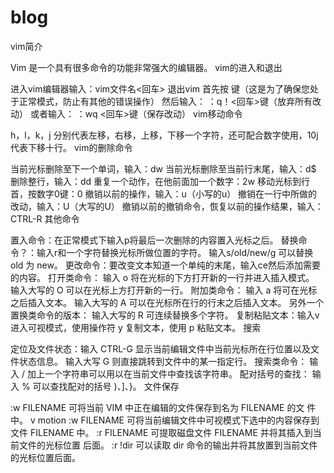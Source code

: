 # blog

vim简介

Vim 是一个具有很多命令的功能非常强大的编辑器。
vim的进入和退出

进入vim编辑器输入：vim文件名<回车>
退出vim 首先按 <ESC>键（这是为了确保您处于正常模式，防止有其他的错误操作）
然后输入： ：q！<回车>键（放弃所有改动）
或者输入： ：wq <回车>键（保存改动）
vim移动命令

h，l，k，j 分别代表左移，右移，上移，下移一个字符，还可配合数字使用，10j 代表下移十行。
vim的删除命令

当前光标删除至下一个单词，输入：dw
当前光标删除至当前行末尾，输入：d$
删除整行，输入：dd
重复一个动作，在他前面加一个数字：2w
移动光标到行首，按数字0键：0
撤销以前的操作，输入：u（小写的u）
撤销在一行中所做的改动，输入：U（大写的U）
撤销以前的撤销命令，恢复以前的操作结果，输入：CTRL-R
其他命令

置入命令：在正常模式下输入p将最后一次删除的内容置入光标之后。
替换命令？：输入r和一个字符替换光标所做位置的字符。
输入s/old/new/g 可以替换 old 为 new。
更改命令：要改变文本知道一个单纯的末尾，输入ce然后添加需要的内容。
打开类命令： 输入 o 将在光标的下方打开新的一行并进入插入模式。
输入大写的 O 可以在光标上方打开新的一行。
附加类命令： 输入 a 将可在光标之后插入文本。
输入大写的 A 可以在光标所在行的行末之后插入文本。
另外一个置换类命令的版本： 输入大写的 R 可连续替换多个字符。
复制粘贴文本：输入v进入可视模式，使用操作符 y 复制文本，使用 p 粘贴文本。
搜索

定位及文件状态：输入 CTRL-G 显示当前编辑文件中当前光标所在行位置以及文
件状态信息。
输入大写 G 则直接跳转到文件中的某一指定行。
搜索类命令： 输入 / 加上一个字符串可以用以在当前文件中查找该字符串。
配对括号的查找： 输入 % 可以查找配对的括号 )、]、}。
文件保存

:w FILENAME 可将当前 VIM 中正在编辑的文件保存到名为 FILENAME 的文
件中。
v motion :w FILENAME 可将当前编辑文件中可视模式下选中的内容保存到文件
FILENAME 中。
:r FILENAME 可提取磁盘文件 FILENAME 并将其插入到当前文件的光标位置
后面。
:r !dir 可以读取 dir 命令的输出并将其放置到当前文件的光标位置后面。

